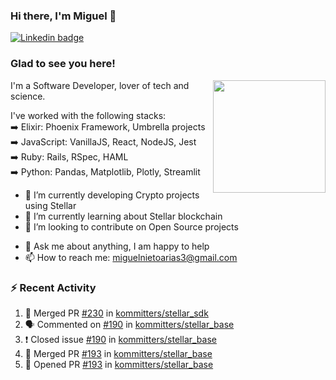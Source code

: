 ### Hi there, I'm Miguel 👋

<a href="https://linkedin.com/in/miguelnietoa/" target="_blank" rel="noopener noreferrer">
  <img src="https://img.shields.io/badge/-LinkedIn-0e76a8?style=flat-square&logo=Linkedin&logoColor=white" alt="Linkedin badge">
</a>
<!-- [![Website Badge](https://img.shields.io/badge/Website-3b5998?style=flat-square&logo=google-chrome&logoColor=white)](#notavailablenow#) 

<img src="https://i.imgur.com/tbrLrt5.gif" width=400 alt="Coding GIF" align="right"/>
-->


### Glad to see you here!
<a href="https://github.com/miguelnietoa"><img src="https://github-readme-stats.vercel.app/api?username=miguelnietoa&show_icons=true&hide_border=true&count_private=true&include_all_commits=true&theme=tokyonight" height="180em" align="right"/></a>
I'm a Software Developer, lover of tech and science. 

I've worked with the following stacks:\
➡️ Elixir: Phoenix Framework, Umbrella projects\
➡️ JavaScript: VanillaJS, React, NodeJS, Jest\
➡️ Ruby: Rails, RSpec, HAML\
➡️ Python: Pandas, Matplotlib, Plotly, Streamlit

- 🔭 I’m currently developing Crypto projects using Stellar
- 🌱 I’m currently learning about Stellar blockchain
- 👯 I’m looking to contribute on Open Source projects
<!-- 
- 😄 I just finished a Machine Learning course! 
- 🤔 I’m looking for help with ...
-->
- 💬 Ask me about anything, I am happy to help
- 📫 How to reach me: miguelnietoarias3@gmail.com

### ⚡ Recent Activity

<!--START_SECTION:activity-->
1. 🎉 Merged PR [#230](https://github.com/kommitters/stellar_sdk/pull/230) in [kommitters/stellar_sdk](https://github.com/kommitters/stellar_sdk)
2. 🗣 Commented on [#190](https://github.com/kommitters/stellar_base/issues/190) in [kommitters/stellar_base](https://github.com/kommitters/stellar_base)
3. ❗️ Closed issue [#190](https://github.com/kommitters/stellar_base/issues/190) in [kommitters/stellar_base](https://github.com/kommitters/stellar_base)
4. 🎉 Merged PR [#193](https://github.com/kommitters/stellar_base/pull/193) in [kommitters/stellar_base](https://github.com/kommitters/stellar_base)
5. 💪 Opened PR [#193](https://github.com/kommitters/stellar_base/pull/193) in [kommitters/stellar_base](https://github.com/kommitters/stellar_base)
<!--END_SECTION:activity-->
